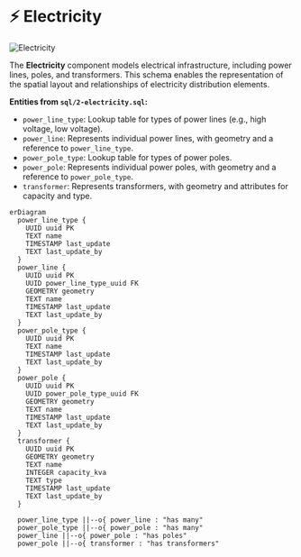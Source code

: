 # ⚡ Electricity

![Electricity](../img/electricity.png)

The **Electricity** component models electrical infrastructure, including power lines, poles, and transformers. This schema enables the representation of the spatial layout and relationships of electricity distribution elements.

**Entities from `sql/2-electricity.sql`:**

- `power_line_type`: Lookup table for types of power lines (e.g., high voltage, low voltage).
- `power_line`: Represents individual power lines, with geometry and a reference to `power_line_type`.
- `power_pole_type`: Lookup table for types of power poles.
- `power_pole`: Represents individual power poles, with geometry and a reference to `power_pole_type`.
- `transformer`: Represents transformers, with geometry and attributes for capacity and type.

```mermaid
erDiagram
  power_line_type {
    UUID uuid PK
    TEXT name
    TIMESTAMP last_update
    TEXT last_update_by
  }
  power_line {
    UUID uuid PK
    UUID power_line_type_uuid FK
    GEOMETRY geometry
    TEXT name
    TIMESTAMP last_update
    TEXT last_update_by
  }
  power_pole_type {
    UUID uuid PK
    TEXT name
    TIMESTAMP last_update
    TEXT last_update_by
  }
  power_pole {
    UUID uuid PK
    UUID power_pole_type_uuid FK
    GEOMETRY geometry
    TEXT name
    TIMESTAMP last_update
    TEXT last_update_by
  }
  transformer {
    UUID uuid PK
    GEOMETRY geometry
    TEXT name
    INTEGER capacity_kva
    TEXT type
    TIMESTAMP last_update
    TEXT last_update_by
  }

  power_line_type ||--o{ power_line : "has many"
  power_pole_type ||--o{ power_pole : "has many"
  power_line ||--o{ power_pole : "has poles"
  power_pole ||--o{ transformer : "has transformers"
```
